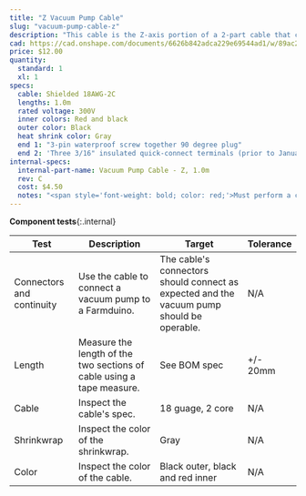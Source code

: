 ```yaml
---
title: "Z Vacuum Pump Cable"
slug: "vacuum-pump-cable-z"
description: "This cable is the Z-axis portion of a 2-part cable that connects the vacuum pump to the Farmduino."
cad: https://cad.onshape.com/documents/6626b842adca229e69544ad1/w/89ac2637f82d915f22c2bcd0/e/3d148d0ea29c59a3d910e93f?renderMode=0&uiState=6255dd87582c8d091a1f75ba
price: $12.00
quantity:
  standard: 1
  xl: 1
specs:
  cable: Shielded 18AWG-2C
  lengths: 1.0m
  rated voltage: 300V
  inner colors: Red and black
  outer color: Black
  heat shrink color: Gray
  end 1: "3-pin waterproof screw together 90 degree plug"
  end 2: 'Three 3/16" insulated quick-connect terminals (prior to January 2023)<br>Molex part <a href="https://www.molex.com/molex/products/part-detail/crimp_housings/0050579403">50579403</a> (January 2023 and later)'
internal-specs:
  internal-part-name: Vacuum Pump Cable - Z, 1.0m
  rev: C
  cost: $4.50
  notes: "<span style='font-weight: bold; color: red;'>Must perform a continuity check at factory</span>"
---
```


**Component tests**{:.internal}

|Test         |Description  |Target       |Tolerance    |
|-------------|-------------|-------------|-------------|
|Connectors and continuity|Use the cable to connect a vacuum pump to a Farmduino.|The cable's connectors should connect as expected and the vacuum pump should be operable.|N/A
|Length       |Measure the length of the two sections of cable using a tape measure.|See BOM spec|+/- 20mm
|Cable        |Inspect the cable's spec.|18 guage, 2 core|N/A
|Shrinkwrap   |Inspect the color of the shrinkwrap.|Gray|N/A
|Color        |Inspect the color of the cable.|Black outer, black and red inner|N/A

